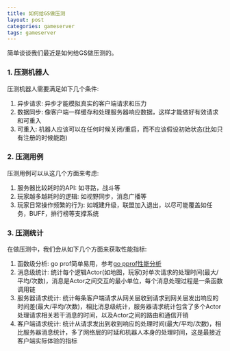 ```yaml
---
title: 如何给GS做压测
layout: post
categories: gameserver
tags: gameserver
---
```


简单谈谈我们最近是如何给GS做压测的。

### 1. 压测机器人

压测机器人需要满足如下几个条件:

1. 异步请求: 异步才能模拟真实的客户端请求和压力
2. 数据同步: 像客户端一样缓存和处理服务器响应数据，这样才能做好有效请求和可重入
3. 可重入: 机器人应该可以在任何时候关闭/重启，而不应该假设初始状态(比如只有注册的时候能跑)

<!--more-->

### 2. 压测用例

压测用例可以从这几个方面来考虑:

1. 服务器比较耗时的API: 如寻路，战斗等
2. 玩家越多越耗时的逻辑: 如视野同步，消息广播等
3. 玩家日常操作频繁的行为: 如城建升级，联盟加入退出，以尽可能覆盖如任务，BUFF，排行榜等支撑系统

### 3. 压测统计

在做压测中，我们会从如下几个方面来获取性能指标:

1. 函数级分析: go prof简单易用，参考[go pprof性能分析](https://wudaijun.com/2018/04/go-pprof/)
2. 消息级统计: 统计每个逻辑Actor(如地图，玩家)对单次请求的处理时间(最大/平均/次数)，消息是Actor之间交互的最小单位，每个消息处理过程是一条函数调用链
3. 服务器请求统计: 统计每条客户端请求从网关层收到请求到网关层发出响应的时间差(最大/平均/次数)，相比消息级统计，服务器请求统计包含了多个Actor处理请求相关若干消息的时间，以及Actor之间的路由和通信开销
4. 客户端请求统计: 统计从请求发出到收到响应的处理时间(最大/平均/次数)，相比服务器消息统计，多了网络层的时延和机器人本身的处理时间，这是最接近客户端实际体验的指标
